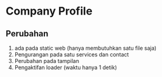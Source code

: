 # Company Profile

## Perubahan
1. ada pada static web (hanya membutuhkan satu file saja)
2. Pengurangan pada satu services dan contact
3. Perubahan pada tampilan
4. Pengaktifan loader (waktu hanya 1 detik)
